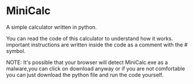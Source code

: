 # MiniCalc
A simple calculator written in python.

You can read the code of this calculator to understand how it works.
important instructions are written inside the code as a comment with the # symbol.

NOTE: It's possible that your browser will detect MiniCalc.exe as a malware,you can click on download anyway or if you are not comfortable you can just download the python file and run the code yourself.
